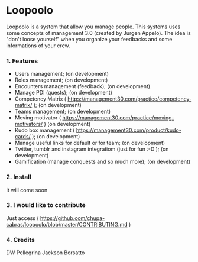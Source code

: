 # Loopoolo

Loopoolo is a system that allow you manage people. This systems uses some concepts of management 3.0 (created by Jurgen Appelo). The idea is "don't loose yourself" when you organize your feedbacks and some informations of your crew. 


### 1. Features

* Users management;  (on development)
* Roles management;  (on development)
* Encounters management (feedback);  (on development)
* Manage PDI (quests);  (on development)
* Competency Matrix ( https://management30.com/practice/competency-matrix/ );  (on development)
* Teams management;  (on development)
* Moving motivator ( https://management30.com/practice/moving-motivators/ )  (on development)
* Kudo box management ( https://management30.com/product/kudo-cards/ );  (on development)
* Manage useful links for default or for team;  (on development)
* Twitter, tumblr and instagram integratiom (just for fun :-D );  (on development)
* Gamification (manage conquests and so much more);  (on development)


### 2. Install

It will come soon 

### 3. I would like to contribute

Just access ( https://github.com/chupa-cabras/loopoolo/blob/master/CONTRIBUTING.md )

### 4. Credits
DW Pellegrina 
Jackson Borsatto 